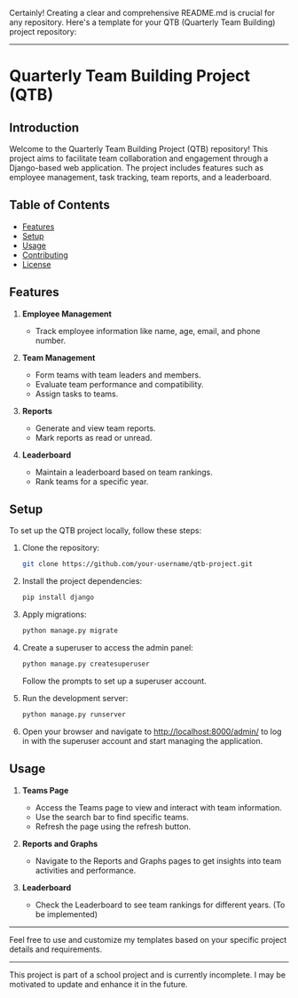 Certainly! Creating a clear and comprehensive README.md is crucial for any repository. Here's a template for your QTB (Quarterly Team Building) project repository:

---

# Quarterly Team Building Project (QTB)

## Introduction

Welcome to the Quarterly Team Building Project (QTB) repository! This project aims to facilitate team collaboration and engagement through a Django-based web application. The project includes features such as employee management, task tracking, team reports, and a leaderboard.

## Table of Contents

- [Features](#features)
- [Setup](#setup)
- [Usage](#usage)
- [Contributing](#contributing)
- [License](#license)

## Features

1. **Employee Management**
   - Track employee information like name, age, email, and phone number.

2. **Team Management**
   - Form teams with team leaders and members.
   - Evaluate team performance and compatibility.
   - Assign tasks to teams.

3. **Reports**
   - Generate and view team reports.
   - Mark reports as read or unread.

4. **Leaderboard**
   - Maintain a leaderboard based on team rankings.
   - Rank teams for a specific year.

## Setup

To set up the QTB project locally, follow these steps:

1. Clone the repository:

   ```bash
   git clone https://github.com/your-username/qtb-project.git
   ```

2. Install the project dependencies:

   ```bash
   pip install django
   ```

3. Apply migrations:

   ```bash
   python manage.py migrate
   ```

4. Create a superuser to access the admin panel:

   ```bash
   python manage.py createsuperuser
   ```

   Follow the prompts to set up a superuser account.

5. Run the development server:

   ```bash
   python manage.py runserver
   ```

6. Open your browser and navigate to [http://localhost:8000/admin/](http://localhost:8000/admin/) to log in with the superuser account and start managing the application.

## Usage

1. **Teams Page**
   - Access the Teams page to view and interact with team information.
   - Use the search bar to find specific teams.
   - Refresh the page using the refresh button.

2. **Reports and Graphs**
   - Navigate to the Reports and Graphs pages to get insights into team activities and performance.

3. **Leaderboard**
   - Check the Leaderboard to see team rankings for different years. (To be implemented)

---

Feel free to use and customize my templates based on your specific project details and requirements.

---

This project is part of a school project and is currently incomplete. I may be motivated to update and enhance it in the future.